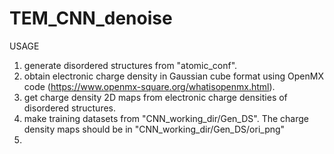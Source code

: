 # TEM_CNN_denoise

USAGE
1. generate disordered structures from "atomic_conf".
2. obtain electronic charge density in Gaussian cube format using OpenMX code (https://www.openmx-square.org/whatisopenmx.html).
3. get charge density 2D maps from electronic charge densities of disordered structures.
4. make training datasets from "CNN_working_dir/Gen_DS". The charge density maps should be in "CNN_working_dir/Gen_DS/ori_png"
5. 
